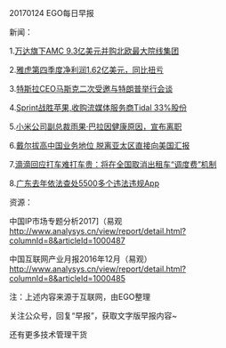 20170124 EGO每日早报

新闻：

1.[万达旗下AMC 9.3亿美元并购北欧最大院线集团](http://36kr.com/p/5062655.html)

2.[雅虎第四季度净利润1.62亿美元，同比扭亏](http://tech.sina.com.cn/i/2017-01-24/doc-ifxzuswq3309320.shtml)

3.[特斯拉CEO马斯克二次受邀与特朗普举行会谈](http://tech.sina.com.cn/it/2017-01-24/doc-ifxzusws0090945.shtml)

4.[Sprint战胜苹果,收购流媒体服务商Tidal 33%股份](http://tech.sina.com.cn/i/2017-01-23/doc-ifxzuswq3305236.shtml)

5.[小米公司副总裁雨果·巴拉因健康原因，宣布离职](http://36kr.com/p/5062614.html)

6.[戴尔拔高中国业务地位 脱离亚太区直接向美国汇报](http://tech.qq.com/a/20170123/025131.htm)

7.[滴滴回应打车难打车贵：将在全国取消出租车“调度费”机制](http://finance.sina.com.cn/chanjing/gsnews/2017-01-23/doc-ifxzuswq3301886.shtml)

8.[广东去年依法查处5500多个违法违规App](http://news.163.com/17/0123/21/CBGCAIGT00018AOQ.html)

资源：

中国IP市场专题分析2017]（易观
http://www.analysys.cn/view/report/detail.html?columnId=8&articleId=1000487

中国互联网产业月报2016年12月（易观）
http://www.analysys.cn/view/report/detail.html?columnId=8&articleId=1000485

注：上述内容来源于互联网，由EGO整理

关注公众号，回复“早报”，获取文字版早报内容~

还有更多技术管理干货
